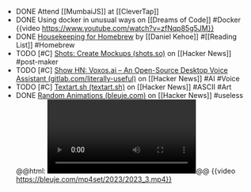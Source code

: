 - DONE Attend [[MumbaiJS]] at [[CleverTap]]
- DONE Using docker in unusual ways on [[Dreams of Code]] #Docker
  {{video https://www.youtube.com/watch?v=zfNqp85g5JM}}
- DONE [Housekeeping for Homebrew](https://mac.install.guide/homebrew/8.html) by [[Daniel Kehoe]] #[[Reading List]] #Homebrew
- TODO [#C] [Shots: Create Mockups (shots.so)](https://news.ycombinator.com/item?id=39059854) on [[Hacker News]] #post-maker
- TODO [#C] [Show HN: Voxos.ai – An Open-Source Desktop Voice Assistant (gitlab.com/literally-useful)](https://news.ycombinator.com/item?id=39057005) on [[Hacker News]] #AI #Voice
- TODO [#C] [Textart.sh (textart.sh)](https://news.ycombinator.com/item?id=39063596) on [[Hacker News]] #ASCII #Art
- DONE [Random Animations (bleuje.com)](https://news.ycombinator.com/item?id=39025631) on [[Hacker News]] #useless
  @@html: <video></video>@@ 
  {{video https://bleuje.com/mp4set/2023/2023_3.mp4}}
